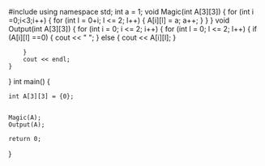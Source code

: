 #include <iostream>
using namespace std; 
int a = 1;
void Magic(int A[3][3])
{
	for (int i =0;i<3;i++)
	{
		for (int l = 0+i; l <= 2; l++)
		{
			 A[i][l] = a;
			 a++;
		}
	}
}
void Output(int A[3][3])
{
	for (int i = 0; i <= 2; i++)
	{
		for (int l = 0; l <= 2; l++)
		{
			if (A[i][l] ==0)
			{
				cout << " ";
			}
			else
			{
				cout << A[i][l];
			}
			
		}
		cout << endl;
	}
}
int main()
{

	int A[3][3] = {0};


	Magic(A);
	Output(A);

	return 0;
}
